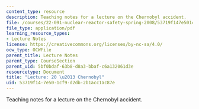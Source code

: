```yaml
---
content_type: resource
description: Teaching notes for a lecture on the Chernobyl accident.
file: /courses/22-091-nuclear-reactor-safety-spring-2008/53719f147e501cf9d2db2b1acc1ac87e_MIT22_091S08_lec20note.pdf
file_type: application/pdf
learning_resource_types:
- Lecture Notes
license: https://creativecommons.org/licenses/by-nc-sa/4.0/
ocw_type: OCWFile
parent_title: Lecture Notes
parent_type: CourseSection
parent_uid: 5bf0bdaf-63b8-d8a3-bbaf-c6a132061d3e
resourcetype: Document
title: "Lecture: 20 \u2013 Chernobyl"
uid: 53719f14-7e50-1cf9-d2db-2b1acc1ac87e
---
```

Teaching notes for a lecture on the Chernobyl accident.